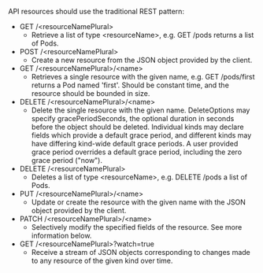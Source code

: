 API resources should use the traditional REST pattern:

- GET /\<resourceNamePlural\>
  - Retrieve a list of type \<resourceName\>, e.g. GET /pods returns a list of Pods.
- POST /\<resourceNamePlural\>
  - Create a new resource from the JSON object provided by the client.
- GET /\<resourceNamePlural\>/\<name\>      
  - Retrieves a single resource with the given name, e.g. GET /pods/first returns a Pod named 'first'. Should be constant time, and the resource should be bounded in size.
- DELETE /\<resourceNamePlural\>/\<name\>   
  - Delete the single resource with the given name. DeleteOptions may specify gracePeriodSeconds, the optional duration in seconds before the object should be deleted. Individual kinds may declare fields which provide a default grace period, and different kinds may have differing kind-wide default grace periods. A user provided grace period overrides a default grace period, including the zero grace period ("now").
- DELETE /\<resourceNamePlural\>       
  - Deletes a list of type \<resourceName\>, e.g. DELETE /pods a list of Pods.
- PUT /\<resourceNamePlural\>/\<name\>      
  - Update or create the resource with the given name with the JSON object provided by the client.
- PATCH /\<resourceNamePlural\>/\<name\>
  - Selectively modify the specified fields of the resource. See more information below.
- GET /\<resourceNamePlural\>?watch=true
  - Receive a stream of JSON objects corresponding to changes made to any resource of the given kind over time.
